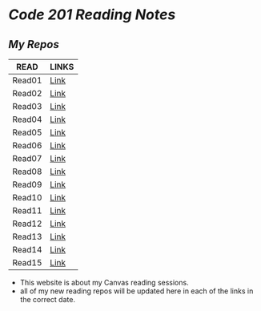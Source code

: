 # _Code 201 Reading Notes_
## ***My Repos***

|**READ**|**LINKS**|
|--------|-------|
|Read01  |  [Link](https://x-anas-x.github.io/reading-notes/read01)|
|Read02|[Link](https://x-anas-x.github.io/reading-notes/class-02)|
|Read03|[Link](https://x-anas-x.github.io/reading-notes/class-03)|
|Read04|[Link](https://x-anas-x.github.io/reading-notes/class-04)|
|Read05|[Link](https://x-anas-x.github.io/reading-notes/class-05)|
|Read06|[Link](https://x-anas-x.github.io/reading-notes/class-06)|
|Read07|[Link]()|
|Read08|[Link]()|
|Read09|[Link]()|
|Read10|[Link]()|
|Read11|[Link]()|
|Read12|[Link]()|
|Read13|[Link]()|
|Read14|[Link]()|
|Read15|[Link]()|
 
 
- This website is about my Canvas reading sessions.
- all of my new reading repos will be updated here in each of the links in the correct date.
